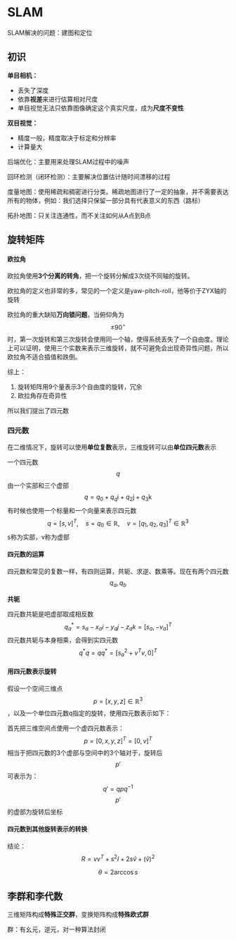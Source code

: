 # SLAM

SLAM解决的问题：建图和定位

## 初识

**单目相机：**

- 丢失了深度
- 依靠**视差**来进行估算相对尺度
- 单目视觉无法只依靠图像确定这个真实尺度，成为**尺度不变性**

**双目视觉：**

- 精度一般，精度取决于标定和分辨率
- 计算量大



后端优化：主要用来处理SLAM过程中的噪声

回环检测（闭环检测）：主要解决位置估计随时间漂移的过程

度量地图：使用稀疏和稠密进行分类。稀疏地图进行了一定的抽象，并不需要表达所有的物体，例如：我们选择只保留一部分具有代表意义的东西（路标）

拓扑地图：只关注连通性，而不关注如何从A点到B点



## 旋转矩阵

#### 欧拉角

欧拉角使用**3个分离的转角**，把一个旋转分解成3次绕不同轴的旋转。

欧拉角的定义也非常的多，常见的一个定义是yaw-pitch-roll，他等价于ZYX轴的旋转

欧拉角的重大缺陷**万向锁问题**，当俯仰角为$$\pm90^\circ$$时，第一次旋转和第三次旋转会使用同一个轴，使得系统丢失了一个自由度。理论上可以证明，使用三个实数来表示三维旋转，就不可避免会出现奇异性问题，所以欧拉角不适合插值和跌倒。



综上：

1. 旋转矩阵用9个量表示3个自由度的旋转，冗余
2. 欧拉角存在奇异性 

所以我们提出了四元数

### 四元数

在二维情况下，旋转可以使用**单位复数**表示，三维旋转可以由**单位四元数**表示

一个四元数$$q$$由一个实部和三个虚部
$$
q=q_0+q_q\text{i}+q_2\text{j}+q_3\text{k}
$$
有时候也使用一个标量和一个向量来表示四元数
$$
q=[s,v]^T,\quad s=q_0\in \mathbb{R},\quad v=[q_1,q_2,q_3]^T\in \mathbb{R}^3
$$
s称为实部，v称为虚部

#### 四元数的运算

四元数和常见的复数一样，有四则运算，共轭、求逆、数乘等。现在有两个四元数$$q_a,q_b$$

**共轭**

四元数共轭是吧虚部取成相反数
$$
q^*_a=s_a-x_ai-y_aj-z_ak=[s_a,-v_a]^T
$$
四元数共轭与本身相乘，会得到实四元数
$$
q^*q=qq^*=[s^2_a+v^Tv,0]^T
$$


#### 用四元数表示旋转

假设一个空间三维点$$p=[x,y,z]\in\mathbb{R}^3$$，以及一个单位四元数q指定的旋转，使用四元数表示如下：

首先把三维空间点使用一个虚四元数表示：
$$
p=[0,x,y,z]^T=[0,v]^T
$$
相当于把四元数的3个虚部与空间中的3个轴对于，旋转后$$p'$$可表示为：
$$
q'=qpq^{-1}
$$
$$p'$$的虚部为旋转后坐标



#### 四元数到其他旋转表示的转换

结论：
$$
R=vv^T+s^2I+2s\hat v+(\hat v)^2
$$

$$
\theta=2\arccos s
$$





## 李群和李代数

三维矩阵构成**特殊正交群**，变换矩阵构成**特殊欧式群**

群：有幺元，逆元，对一种算法封闭
